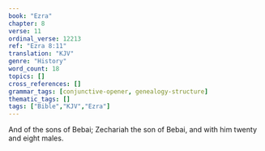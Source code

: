 ```yaml
---
book: "Ezra"
chapter: 8
verse: 11
ordinal_verse: 12213
ref: "Ezra 8:11"
translation: "KJV"
genre: "History"
word_count: 18
topics: []
cross_references: []
grammar_tags: [conjunctive-opener, genealogy-structure]
thematic_tags: []
tags: ["Bible","KJV","Ezra"]
---
```

And of the sons of Bebai; Zechariah the son of Bebai, and with him twenty and eight males.
